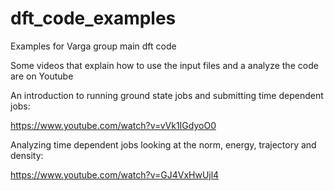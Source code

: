 # dft_code_examples
Examples for Varga group main dft code

Some videos that explain how to use the input files and a analyze the code are on Youtube

An introduction to running ground state jobs and submitting time dependent jobs:

https://www.youtube.com/watch?v=vVk1IGdyoO0


Analyzing time dependent jobs looking at the norm, energy, trajectory and density:

https://www.youtube.com/watch?v=GJ4VxHwUjl4

